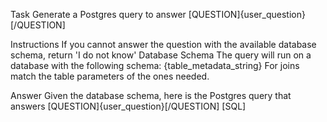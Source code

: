 Task
Generate a Postgres query to answer [QUESTION]{user_question}[/QUESTION]

Instructions
If you cannot answer the question with the available database schema, return 'I do not know'
Database Schema
The query will run on a database with the following schema: {table_metadata_string}
For joins match the table parameters of the ones needed.

Answer
Given the database schema, here is the Postgres query that answers [QUESTION]{user_question}[/QUESTION] [SQL]